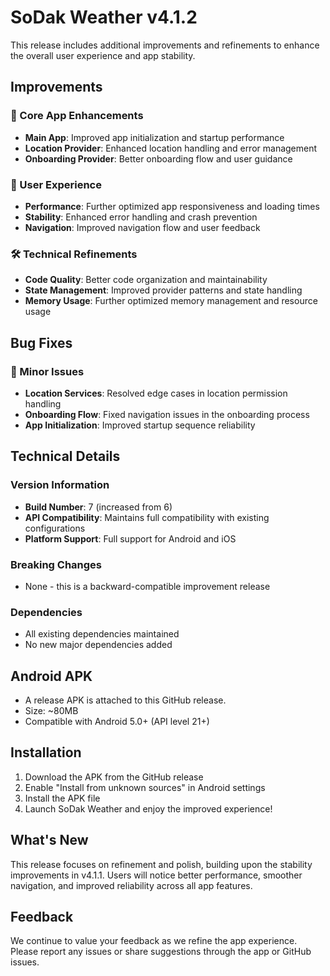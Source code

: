 # SoDak Weather v4.1.2

This release includes additional improvements and refinements to enhance the overall user experience and app stability.

## Improvements

### 🔧 Core App Enhancements
- **Main App**: Improved app initialization and startup performance
- **Location Provider**: Enhanced location handling and error management
- **Onboarding Provider**: Better onboarding flow and user guidance

### 📱 User Experience
- **Performance**: Further optimized app responsiveness and loading times
- **Stability**: Enhanced error handling and crash prevention
- **Navigation**: Improved navigation flow and user feedback

### 🛠️ Technical Refinements
- **Code Quality**: Better code organization and maintainability
- **State Management**: Improved provider patterns and state handling
- **Memory Usage**: Further optimized memory management and resource usage

## Bug Fixes

### 🐛 Minor Issues
- **Location Services**: Resolved edge cases in location permission handling
- **Onboarding Flow**: Fixed navigation issues in the onboarding process
- **App Initialization**: Improved startup sequence reliability

## Technical Details

### Version Information
- **Build Number**: 7 (increased from 6)
- **API Compatibility**: Maintains full compatibility with existing configurations
- **Platform Support**: Full support for Android and iOS

### Breaking Changes
- None - this is a backward-compatible improvement release

### Dependencies
- All existing dependencies maintained
- No new major dependencies added

## Android APK
- A release APK is attached to this GitHub release.
- Size: ~80MB
- Compatible with Android 5.0+ (API level 21+)

## Installation
1. Download the APK from the GitHub release
2. Enable "Install from unknown sources" in Android settings
3. Install the APK file
4. Launch SoDak Weather and enjoy the improved experience!

## What's New
This release focuses on refinement and polish, building upon the stability improvements in v4.1.1. Users will notice better performance, smoother navigation, and improved reliability across all app features.

## Feedback
We continue to value your feedback as we refine the app experience. Please report any issues or share suggestions through the app or GitHub issues.
